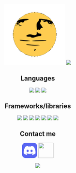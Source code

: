<p align=center>
  <img src="https://raw.githubusercontent.com/MrBased/MrBased/main/img/yaraspherepng.gif" widht=200px height=200px>
  <img src="https://github-readme-stats.vercel.app/api?username=MrBased&show_icons=true&theme=transparent&count_private=true&title_color=FFEE00&custom_title=Felipe%27s%20GitHub%20Stats&text_color=18A9FA&icon_color=1FD51F&hide_rank=true&hide_border=true">
</p>
<h2 align=center>Languages</h2>
<p align=center>
  <img src="https://img.shields.io/badge/-Python-0064FF?logo=python&logoColor=FFF300">
  <img src="https://img.shields.io/badge/-JavaScript-FFF300?logo=javascript&logoColor=000000">
  <img src="https://img.shields.io/badge/-Ruby-FF0000?logo=ruby&logoColor=000000">
</p>
<h2 align=center>Frameworks/libraries</h2>
<p align=center>
  <img src="https://img.shields.io/badge/-Django-092E20?logo=django&logoColor=FFFFFF">
  <img src="https://img.shields.io/badge/-React-131314?logo=react&logoColor=61DAFBF">
  <img src="https://img.shields.io/badge/-Pandas-150458?logo=pandas&logoColor=FFFFFF">
  <img src="https://img.shields.io/badge/-Ruby%20on%20Rails-CC0000?logo=rubyonrails&logoColor=FFFFFF">
  <img src="https://img.shields.io/badge/-OpenCV-5C3EE8?logo=opencv&logoColor=01FF00">
  <img src="https://img.shields.io/badge/-Bootstrap-7952B3?logo=bootstrap&logoColor=FFFFFF">
  <img src="https://img.shields.io/badge/-Tailwind-06B6D4?logo=tailwindcss&logoColor=FFFFFF">
</p>
<h2 align=center>Contact me</h2>
<p align=center>
  <a href="http://discordapp.com/users/271453671517061121"><img src="https://github.com/tandpfun/skill-icons/raw/main/icons/Discord.svg" width="50px" height="50px"></a>
  <a href="https://t.me/pipeeeeeeeeeeeeeeeeeeeeeeeeeeeee"><img src="https://www.svgrepo.com/show/349527/telegram.svg" width="50px" height="50px"></a>
</p>
<p align=center>
  <img src="https://lanyard.cnrad.dev/api/271453671517061121?borderRadius=40px&bg=000000">
</p>
